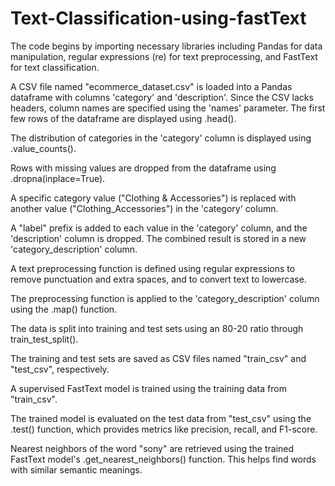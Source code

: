 # Text-Classification-using-fastText

The code begins by importing necessary libraries including Pandas for data manipulation, regular expressions (re) for text preprocessing, and FastText for text classification.

A CSV file named "ecommerce_dataset.csv" is loaded into a Pandas dataframe with columns 'category' and 'description'. Since the CSV lacks headers, column names are specified using the 'names' parameter. The first few rows of the dataframe are displayed using .head().

The distribution of categories in the 'category' column is displayed using .value_counts().

Rows with missing values are dropped from the dataframe using .dropna(inplace=True).

A specific category value ("Clothing & Accessories") is replaced with another value ("Clothing_Accessories") in the 'category' column.

A "label" prefix is added to each value in the 'category' column, and the 'description' column is dropped. The combined result is stored in a new 'category_description' column.

A text preprocessing function is defined using regular expressions to remove punctuation and extra spaces, and to convert text to lowercase.

The preprocessing function is applied to the 'category_description' column using the .map() function.

The data is split into training and test sets using an 80-20 ratio through train_test_split().

The training and test sets are saved as CSV files named "train_csv" and "test_csv", respectively.

A supervised FastText model is trained using the training data from "train_csv".

The trained model is evaluated on the test data from "test_csv" using the .test() function, which provides metrics like precision, recall, and F1-score.

Nearest neighbors of the word "sony" are retrieved using the trained FastText model's .get_nearest_neighbors() function. This helps find words with similar semantic meanings.






